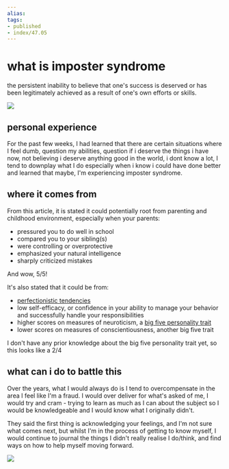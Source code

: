 ```yaml
---
alias:
tags:
- published
- index/47.05
---
```


# what is imposter syndrome
the persistent inability to believe that one's success is deserved or has been legitimately achieved as a result of one's own efforts or skills.

![](https://i.pinimg.com/736x/d8/fe/38/d8fe3817c514c12432d86b20605d50d4.jpg)

## personal experience

For the past few weeks, I had learned that there are certain situations where I feel dumb, question my abilities, question if i deserve the things i have now, not believing i deserve anything good in the world, i dont know a lot, I tend to downplay what I do especially when i know i could have done better and learned that maybe, I'm experiencing imposter syndrome.

## where it comes from
From this article, it is stated it could potentially root from parenting and childhood environment, especially when your parents:

- pressured you to do well in school
- compared you to your sibling(s)
- were controlling or overprotective
- emphasized your natural intelligence
- sharply criticized mistakes

And wow, 5/5!

It's also stated that it could be from:

-   [perfectionistic tendencies](https://www.healthline.com/health/perfectionism)
-   low self-efficacy, or confidence in your ability to manage your behavior and successfully handle your responsibilities
-   higher scores on measures of neuroticism, a [big five personality trait](https://www.healthline.com/health/big-five-personality-traits)
-   lower scores on measures of conscientiousness, another big five trait

I don't have any prior knowledge about the big five personality trait yet, so this looks like a 2/4

## what can i do to battle this

Over the years, what I would always do is I tend to overcompensate in the area I feel like I'm a fraud. I would over deliver for what's asked of me, I would try and cram - trying to learn as much as I can about the subject so I would be knowledgeable and I would know what I originally didn't.

They said the first thing is acknowledging your feelings, and I'm not sure what comes next, but whilst I'm in the process of getting to know myself, I would continue to journal the things I didn't really realise I do/think, and find ways on how to help myself moving forward.

![](https://i.imgur.com/5iVhwBF.gif)
